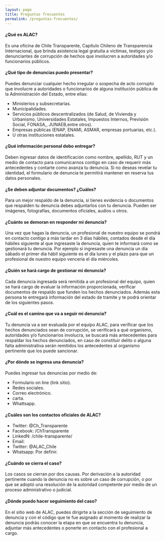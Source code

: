 ```yaml
---
layout: page
title: Preguntas frecuentes
permalink: /preguntas-frecuentes/
---
```

#### ¿Qué es ALAC?

Es una oficina de Chile Transparente, Capítulo Chileno de Transparencia Internacional, que brinda asistencia legal gratuita a víctimas, testigos y/o denunciantes de corrupción de hechos que involucren a autoridades y/o funcionarios públicos.

#### ¿Qué tipo de denuncias puedo presentar?

Puedes denunciar cualquier hecho irregular o sospecha de acto corrupto que involucre a autoridades o funcionarios de alguna institución pública de la Administración del Estado, entre ellas:

- Ministerios y subsecretarias.
- Municipalidades.
- Servicios públicos descentralizados (de Salud, de Vivienda y Urbanismo, Universidades Estatales, Impuestos Internos, Previsión Social, FONASA,, JUNAEB,entre otros).
- Empresas públicas (ENAP, ENAMI, ASMAR, empresas portuarias, etc.).
- U otras instituciones estatales.

#### ¿Qué información personal debo entregar?

Deben ingresar datos de identificación como nombre, apellido, RUT y un medio de contacto para comunicarnos contigo en caso de requerir más antecedentes y contarte como avanza tu denuncia. Si no deseas revelar tu identidad, el formulario de denuncia te permitirá mantener en reserva tus datos personales.

#### ¿Se deben adjuntar documentos? ¿Cuáles?

Para un mejor respaldo de la denuncia, si tienes evidencia o documentos que respalden tu denuncia debes adjuntarlos con tu denuncia.
Pueden ser imágenes, fotografías, documentos oficiales, audios u otros.

#### ¿Cuánto se demoran en responder mi denuncia?

Una vez que hagas la denuncia, un profesional de nuestro equipo se pondrá en contacto contigo a más tardar en 3 días hábiles, contados desde el día hábiles siguiente al que ingresaste la denuncia, quien te informará como se gestionará tu denuncia.
Por ejemplo si ingresaste una denuncia un día sábado el primer día hábil siguiente es el  día lunes y el plazo para que un profesional de nuestro equipo vencería el día miércoles.

#### ¿Quién se hará cargo de gestionar mi denuncia?

Cada denuncia ingresada será remitida a un profesional del equipo, quien se hará cargo de evaluar la información proporcionada, verificar documentos de respaldo que funden los hechos denunciados. Además esta persona te entregará información del estado de tramite y te podrá orientar de los siguientes pasos.

#### ¿Cuál es el camino que va a seguir mi denuncia?

Tu denuncia va a ser evaluada por el equipo ALAC, para verificar que los hechos denunciados sean de corrupción, se verificará a qué organismo, autoridades y/o funcionarios involucra, se buscará más antecedentes para respaldar los hechos denunciados, en caso de constituir delito o alguna falta administrativa serán remitidos los antecedentes al organismo pertinente que los puede sancionar.

#### ¿Por dónde se ingresa una denuncia?

Puedes ingresar tus denuncias por medio de:

- Formulario on line (link sitio).
- Redes sociales.
- Correo electrónico.
- carta.
- Whattsapp.

#### ¿Cuáles son los contactos oficiales de ALAC?

- Twitter: @Ch_Transparente
- Facebook: /ChTransparente
- LinkedN: /chile-transparente/
- Email:
- Twitter: @ALAC_Chile
- Whatsapp: Por definir.

#### ¿Cuándo se cierra el caso?

Los casos se cierran por dos causas. Por derivación a la autoridad pertinente cuando la denuncia no es sobre un caso de corrupción, o por que se adoptó una resolución de la autoridad competente por medio de un proceso administrativo o judicial.

#### ¿Dónde puedo hacer seguimiento del caso?

En el sitio web de ALAC, puedes dirigirte a la sección de seguimiento de denuncia y con el código que te fue asignado al momento de realizar la denuncia podrás conocer la etapa en que se encuentra tu denuncia, adjuntar más antecedentes o ponerte en contacto con el profesional a cargo.
